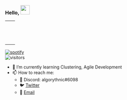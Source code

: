 ### Hello, <img src="https://i.imgur.com/pM7mpZd.gif" width="30px">

<table style="border:none;">
    <tr>
        <td>
            <p align="center">
                <img src="https://github-readme-stats.vercel.app/api?username=algo-ryth-nic&show_icons=true&theme=merko&count_private=true&hide_border=true" alt=""></td>
            </p>
        <td>
            <p align="center">
                <img src="http://github-readme-streak-stats.herokuapp.com?user=algo-ryth-nic&theme=merko&hide_border=true&date_format=M%20j%5B%2C%20Y%5D&fire=DD2727" alt="">
            </p>
        </td>
    </tr>
    <tr>
        <td colspan="2">
            <p align="center">
                <img src="https://activity-graph.herokuapp.com/graph?username=algo-ryth-nic&show_icons=true&count_private=true&theme=gotham&area=true" alt="">
            </p>
        </td>
    </tr>
</table>

[![spotify](https://spotify-github-profile.vercel.app/api/view?uid=bn1xj7tj0ibazksyptvxrnm62&cover_image=true&theme=novatorem&bar_color_cover=true)](https://spotify-github-profile.vercel.app/api/view?uid=bn1xj7tj0ibazksyptvxrnm62&redirect=true)
<br>
![visitors](https://visitor-badge.laobi.icu/badge?page_id=algo-ryth-nic.algo-ryth-nic)

- 🌱 I’m currently learning Clustering, Agile Development
- 📫 How to reach me:
  - 💬 Discord: algorythnic#6098
  - 🐦 [Twitter](https://twitter.com/algorythnic)
  - 📧 [Email](mailto:praanjjal.agnihotri@gmail.com)

<!--
**algo-ryth-nic/algo-ryth-nic** is a ✨ _special_ ✨ repository because its `README.md` (this file) appears on your GitHub profile.

Here are some ideas to get you started:

- 🔭 I’m currently working on ...
- 🌱 I’m currently learning Hadoop,Clustering, Agile Development, Typescript
- 👯 I’m looking to collaborate on ...
- 🤔 I’m looking for help with ...
- 💬 Ask me about ...
- 📫 How to reach me: ...
- 😄 Pronouns: ...
- ⚡ Fun fact: ...
-->
